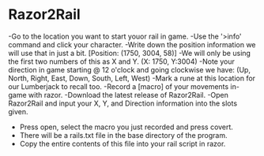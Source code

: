 # Razor2Rail

-Go to the location you want to start youor rail in game.
-Use the '>info' command and click your character.
-Write down the position information we will use that in just a bit. [Position: (1750, 3004, 58)] 
-We will only be using the first two numbers of this as X and Y. (X: 1750, Y:3004)
-Note your direction in game starting @ 12 o'clock and going clockwise we have: (Up, North, Right, East, Down, South, Left, West)
-Mark a rune at this location for our Lumberjack to recall too.
-Record a [macro] of your movements in-game with razor.
-Download the latest release of Razor2Rail.
-Open Razor2Rail and input your X, Y, and Direction information into the slots given.
- Press open, select the macro you just recorded and press covert.
- There will be a rails.txt file in the base directory of the program.
- Copy the entire contents of this file into your rail script in razor.
